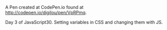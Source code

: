 A Pen created at CodePen.io found at http://codepen.io/digilou/pen/VpRPmq.

Day 3 of JavaScript30. Setting variables in CSS and changing them with JS.
